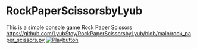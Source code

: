 # RockPaperScissorsbyLyub
This is a simple console game Rock Paper Scissors
https://github.com/LyubStoy/RockPaperScissorsbyLyub/blob/main/rock_paper_scissors.py
[<img alt="Playbutton" src="![download](https://github.com/LyubStoy/RockPaperScissorsbyLyub/assets/171923178/455ad71d-fc0f-4985-bb44-fbd2dab546f0)"/>](https://replit.com/@lstoitchev/RockPaperScissors#main.py)
